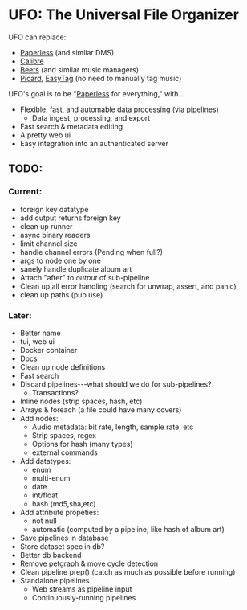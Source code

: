 # UFO: The Universal File Organizer


UFO can replace:
- [Paperless] (and similar DMS)
- [Calibre]
- [Beets] (and similar music managers)
- [Picard], [EasyTag] (no need to manually tag music)


UFO's goal is to be "[Paperless] for everything," with...
- Flexible, fast, and automable data processing (via pipelines)
  - Data ingest, processing, and export
- Fast search & metadata editing
- A pretty web ui
- Easy integration into an authenticated server


[Paperless]: https://docs.paperless-ngx.com
[Calibre]: https://calibre-ebook.com
[Beets]: https://beets.io
[Picard]: https://picard.musicbrainz.org/
[EasyTag]: https://wiki.gnome.org/Apps/EasyTAG



## TODO:

### Current:
- foreign key datatype
- add output returns foreign key
- clean up runner
- async binary readers
- limit channel size
- handle channel errors (Pending when full?)
- args to node one by one
- sanely handle duplicate album art
- Attach "after" to *output* of sub-pipeline
- Clean up all error handling (search for unwrap, assert, and panic)
- clean up paths (pub use)

### Later:
- Better name
- tui, web ui
- Docker container
- Docs
- Clean up node definitions
- Fast search
- Discard pipelines---what should we do for sub-pipelines?
  - Transactions?
- Inline nodes (strip spaces, hash, etc)
- Arrays & foreach (a file could have many covers)
- Add nodes:
  - Audio metadata: bit rate, length, sample rate, etc
  - Strip spaces, regex
  - Options for hash (many types)
  - external commands
- Add datatypes:
  - enum
  - multi-enum
  - date
  - int/float
  - hash (md5,sha,etc)
- Add attribute propeties:
  - not null
  - automatic (computed by a pipeline, like hash of album art)
- Save pipelines in database
- Store dataset spec in db?
- Better db backend
- Remove petgraph & move cycle detection
- Clean pipeline prep() (catch as much as possible before running)
- Standalone pipelines
  - Web streams as pipeline input
  - Continuously-running pipelines
